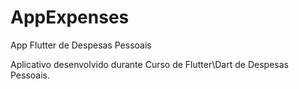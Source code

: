 # AppExpenses
App Flutter de Despesas Pessoais


Aplicativo desenvolvido durante Curso de Flutter\Dart de Despesas Pessoais.
